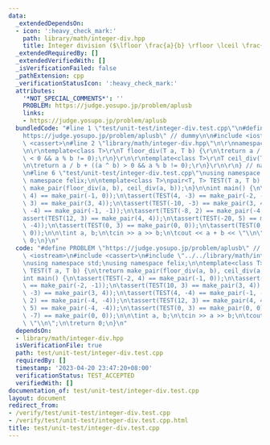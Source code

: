 ```yaml
---
data:
  _extendedDependsOn:
  - icon: ':heavy_check_mark:'
    path: library/math/integer-div.hpp
    title: Integer division ($\lfloor \frac{a}{b} \rfloor \lceil \frac{a}{b} \rceil$)
  _extendedRequiredBy: []
  _extendedVerifiedWith: []
  _isVerificationFailed: false
  _pathExtension: cpp
  _verificationStatusIcon: ':heavy_check_mark:'
  attributes:
    '*NOT_SPECIAL_COMMENTS*': ''
    PROBLEM: https://judge.yosupo.jp/problem/aplusb
    links:
    - https://judge.yosupo.jp/problem/aplusb
  bundledCode: "#line 1 \"test/unit-test/integer-div.test.cpp\"\n#define PROBLEM \"\
    https://judge.yosupo.jp/problem/aplusb\" // dummy\n\n#include <iostream>\n#include\
    \ <cassert>\n#line 2 \"library/math/integer-div.hpp\"\n\r\nnamespace felix {\r\
    \n\r\ntemplate<class T>\r\nT floor_div(T a, T b) {\r\n\treturn a / b - ((a ^ b)\
    \ < 0 && a % b != 0);\r\n}\r\n\r\ntemplate<class T>\r\nT ceil_div(T a, T b) {\r\
    \n\treturn a / b + ((a ^ b) > 0 && a % b != 0);\r\n}\r\n\r\n} // namespace felix\r\
    \n#line 6 \"test/unit-test/integer-div.test.cpp\"\nusing namespace std;\nusing\
    \ namespace felix;\n\ntemplate<class T>\npair<T, T> TEST(T a, T b) {\n\treturn\
    \ make_pair(floor_div(a, b), ceil_div(a, b));\n}\n\nint main() {\n\tassert(TEST(-2,\
    \ 4) == make_pair(-1, 0));\n\tassert(TEST(4, -3) == make_pair(-2, -1));\n\tassert(TEST(10,\
    \ 3) == make_pair(3, 4));\n\tassert(TEST(-10, -3) == make_pair(3, 4));\n\tassert(TEST(4,\
    \ -4) == make_pair(-1, -1));\n\tassert(TEST(-8, 2) == make_pair(-4, -4));\n\t\
    assert(TEST(12, 3) == make_pair(4, 4));\n\tassert(TEST(-20, 5) == make_pair(-4,\
    \ -4));\n\tassert(TEST(0, 3) == make_pair(0, 0));\n\tassert(TEST(0, -7) == make_pair(0,\
    \ 0));\n\n\tint a, b;\n\tcin >> a >> b;\n\tcout << a + b << \"\\n\";\n\treturn\
    \ 0;\n}\n"
  code: "#define PROBLEM \"https://judge.yosupo.jp/problem/aplusb\" // dummy\n\n#include\
    \ <iostream>\n#include <cassert>\n#include \"../../library/math/integer-div.hpp\"\
    \nusing namespace std;\nusing namespace felix;\n\ntemplate<class T>\npair<T, T>\
    \ TEST(T a, T b) {\n\treturn make_pair(floor_div(a, b), ceil_div(a, b));\n}\n\n\
    int main() {\n\tassert(TEST(-2, 4) == make_pair(-1, 0));\n\tassert(TEST(4, -3)\
    \ == make_pair(-2, -1));\n\tassert(TEST(10, 3) == make_pair(3, 4));\n\tassert(TEST(-10,\
    \ -3) == make_pair(3, 4));\n\tassert(TEST(4, -4) == make_pair(-1, -1));\n\tassert(TEST(-8,\
    \ 2) == make_pair(-4, -4));\n\tassert(TEST(12, 3) == make_pair(4, 4));\n\tassert(TEST(-20,\
    \ 5) == make_pair(-4, -4));\n\tassert(TEST(0, 3) == make_pair(0, 0));\n\tassert(TEST(0,\
    \ -7) == make_pair(0, 0));\n\n\tint a, b;\n\tcin >> a >> b;\n\tcout << a + b <<\
    \ \"\\n\";\n\treturn 0;\n}\n"
  dependsOn:
  - library/math/integer-div.hpp
  isVerificationFile: true
  path: test/unit-test/integer-div.test.cpp
  requiredBy: []
  timestamp: '2023-04-20 23:47:20+08:00'
  verificationStatus: TEST_ACCEPTED
  verifiedWith: []
documentation_of: test/unit-test/integer-div.test.cpp
layout: document
redirect_from:
- /verify/test/unit-test/integer-div.test.cpp
- /verify/test/unit-test/integer-div.test.cpp.html
title: test/unit-test/integer-div.test.cpp
---
```

